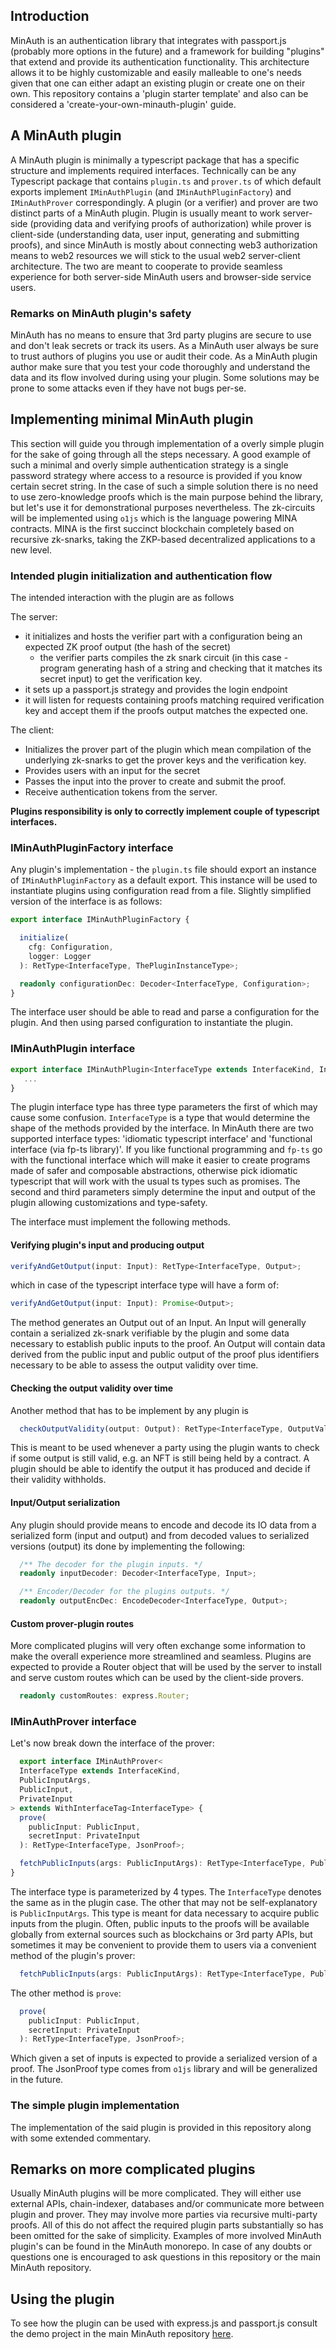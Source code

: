 ## Introduction

MinAuth is an authentication library that integrates with passport.js (probably more options in the future) and a framework for building "plugins" that extend and provide its authentication functionality. This architecture allows it to be highly customizable and easily malleable to one's needs given that one can either adapt an existing plugin or create one on their own.
This repository contains a 'plugin starter template' and also can be considered a 'create-your-own-minauth-plugin' guide.

## A MinAuth plugin

A MinAuth plugin is minimally a typescript package that has a specific structure and implements required interfaces. Technically can be any Typescript package that contains `plugin.ts` and `prover.ts` of which default exports implement `IMinAuthPlugin` (and `IMinAuthPluginFactory`) and `IMinAuthProver` correspondingly.
A plugin (or a verifier) and prover are two distinct parts of a MinAuth plugin. Plugin is usually meant to work server-side (providing data and verifying proofs of authorization) while prover is client-side (understanding data, user input, generating and submitting proofs), and since MinAuth is mostly about connecting web3 authorization means to web2 resources we will stick to the usual web2 server-client architecture.
The two are meant to cooperate to provide seamless experience for both server-side MinAuth users and browser-side service users.

### Remarks on MinAuth plugin's safety

MinAuth has no means to ensure that 3rd party plugins are secure to use and don't leak secrets or track its users. As a MinAuth user always be sure to trust authors of plugins you use or audit their code. As a MinAuth plugin author make sure that you test your code thoroughly and understand the data and its flow involved during using your plugin. Some solutions may be prone to some  attacks even if they have not bugs per-se.

## Implementing minimal MinAuth plugin

This section will guide you through implementation of a overly simple plugin for the sake of going through all the steps necessary.
A good example of such a minimal and overly simple authentication strategy is a single password strategy where access to a resource is provided if you know certain secret string.
In the case of such a simple solution there is no need to use zero-knowledge proofs which is the main purpose behind the library, but let's use it for demonstrational purposes nevertheless. The zk-circuits will be implemented using `o1js` which is the language powering MINA contracts. MINA is the first succinct blockchain completely based on recursive zk-snarks, taking the ZKP-based decentralized applications to a new level.

### Intended plugin initialization and authentication flow

The intended interaction with the plugin are as follows

The server:
- it initializes and hosts the verifier part with a configuration being an expected ZK proof output (the hash of the secret)
	- the verifier parts compiles the zk snark circuit (in this case - program generating hash of a string and checking that it matches its secret input) to get the verification key.
- it sets up a passport.js strategy and provides the login endpoint
- it will listen for requests containing proofs matching required verification key and accept them if the proofs output matches the expected one.

The client:
- Initializes the prover part of the plugin which mean compilation of the underlying zk-snarks to get the prover keys and the verification key.
- Provides users with an input for the secret
- Passes the input into the prover to create and submit the proof.
- Receive authentication tokens from the server.

**Plugins responsibility is only to correctly implement couple of typescript interfaces.**

### IMinAuthPluginFactory interface

Any plugin's implementation - the `plugin.ts` file should export an instance of `IMinAuthPluginFactory` as a default export.
This instance will be used to instantiate plugins using configuration read from a file.
Slightly simplified version of the interface is as follows:

```typescript
export interface IMinAuthPluginFactory {

  initialize(
    cfg: Configuration,
    logger: Logger
  ): RetType<InterfaceType, ThePluginInstanceType>;

  readonly configurationDec: Decoder<InterfaceType, Configuration>;
}

```

The interface user should be able to read and parse a configuration for the plugin.
And then using parsed configuration to instantiate the plugin.

### IMinAuthPlugin interface

```typescript
export interface IMinAuthPlugin<InterfaceType extends InterfaceKind, Input, Output> extends WithInterfaceTag<InterfaceType> {
   ...
}
```

The plugin interface type has three type parameters the first of which may cause some confusion. `InterfaceType` is a type that would determine the shape of the methods provided by the interface. In MinAuth there are two supported interface types: 'idiomatic typescript interface' and 'functional interface (via fp-ts library)'. If you like functional programming and `fp-ts` go with the functional interface which will make it easier to create programs made of safer and composable abstractions, otherwise pick idiomatic typescript that will work with the usual ts types such as promises.
The second and third parameters simply determine the input and output of the plugin allowing customizations and type-safety.

The interface must implement the following methods.

#### Verifying plugin's input and producing output

```typescript
verifyAndGetOutput(input: Input): RetType<InterfaceType, Output>;
```
which in case of the typescript interface type will have a form of:
```typescript
verifyAndGetOutput(input: Input): Promise<Output>;
```
The method generates an Output out of an Input. 
An Input will generally contain a serialized zk-snark verifiable by the plugin and some data necessary to establish public inputs to the proof. 
An Output will contain data derived from the public input and public output of the proof plus identifiers necessary to be able to assess the output validity over time. 

#### Checking the output validity over time

Another method that has to be implement by any plugin is
```typescript
  checkOutputValidity(output: Output): RetType<InterfaceType, OutputValidity>;
```
This is meant to be used whenever a party using the plugin wants to check if some output is still valid, e.g. an NFT is still being held by a contract.
A plugin should be able to identify the output it has produced and decide if their validity withholds.

#### Input/Output serialization

Any plugin should provide means to encode and decode its IO data from a serialized form (input and output) and from decoded values to serialized versions (output) its done by implementing the following:

```typescript
  /** The decoder for the plugin inputs. */
  readonly inputDecoder: Decoder<InterfaceType, Input>;

  /** Encoder/Decoder for the plugins outputs. */
  readonly outputEncDec: EncodeDecoder<InterfaceType, Output>;
```

#### Custom prover-plugin routes

More complicated plugins will very often exchange some information to make the overall experience more streamlined and seamless. Plugins are expected to provide a Router object that will be used by the server to install and serve custom routes which can be used by the client-side provers.

```typescript
  readonly customRoutes: express.Router;
```


### IMinAuthProver interface

Let's now break down the interface of the prover:

```typescript
  export interface IMinAuthProver<
  InterfaceType extends InterfaceKind,
  PublicInputArgs,
  PublicInput,
  PrivateInput
> extends WithInterfaceTag<InterfaceType> {
  prove(
    publicInput: PublicInput,
    secretInput: PrivateInput
  ): RetType<InterfaceType, JsonProof>;

  fetchPublicInputs(args: PublicInputArgs): RetType<InterfaceType, PublicInput>;
}

```
The interface type is parameterized by 4 types. The `InterfaceType` denotes the same as in the plugin case. The other that may not be self-explanatory is `PublicInputArgs`. This type is meant for data necessary to acquire public inputs from the plugin. 
Often, public inputs to the proofs will be available globally from external sources such as blockchains or 3rd party APIs, but sometimes it may be convenient to provide them to users via a convenient method of the plugin's prover:
```typescript
  fetchPublicInputs(args: PublicInputArgs): RetType<InterfaceType, PublicInput>;
```

The other method is `prove`:
```typescript
  prove(
    publicInput: PublicInput,
    secretInput: PrivateInput
  ): RetType<InterfaceType, JsonProof>;
```
Which given a set of inputs is expected to provide a serialized version of a proof.
The JsonProof type comes from `o1js` library and will be generalized in the future.

### The simple plugin implementation

The implementation of the said plugin is provided in this repository along with some extended commentary.

## Remarks on more complicated plugins

Usually MinAuth plugins will be more complicated. They will either use external APIs, chain-indexer, databases and/or communicate more between plugin and prover. They may involve more parties via recursive multi-party proofs. All of this do not affect the required plugin parts substantially so has been omitted for the sake of simplicity.
Examples of more involved MinAuth plugin's can be found in the MinAuth monorepo.
In case of any doubts or questions one is encouraged to ask questions in this repository or the main MinAuth repository.

## Using the plugin

To see how the plugin can be used with express.js and passport.js consult the demo project in the main MinAuth repository [here](https://github.com/mlabs-haskell/minauth).
